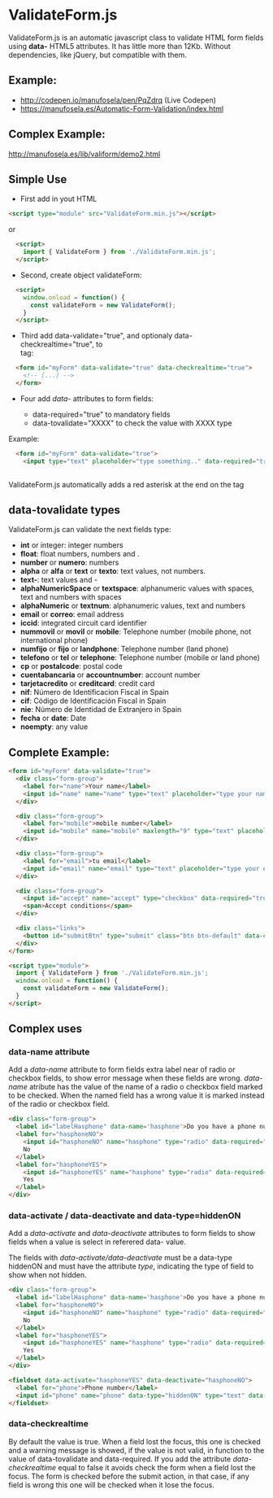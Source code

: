 # ValidateForm.js

ValidateForm.js is an automatic javascript class to validate HTML form fields using **data-** HTML5 attributes.
It has little more than 12Kb. Without dependencies, like jQuery, but compatible with them.

## Example:
* http://codepen.io/manufosela/pen/PqZdrq (Live Codepen)
* https://manufosela.es/Automatic-Form-Validation/index.html

## Complex Example:
http://manufosela.es/lib/valiform/demo2.html

## Simple Use 

* First add in yout HTML
```html
<script type="module" src="ValidateForm.min.js"></script>
```
or 

```html
  <script>
    import { ValidateForm } from './ValidateForm.min.js';
  </script>
```

* Second, create object validateForm:

```html
  <script>
    window.onload = function() {
      const validateForm = new ValidateForm();
    }
  </script>
```

* Third add data-validate="true", and optionaly data-checkrealtime="true", to <form> tag:

```html
  <form id="myForm" data-validate="true" data-checkrealtime="true">
    <!-- [...] -->
  </form>
```

* Four add *data-* attributes to form fields:

  * data-required="true" to mandatory fields
  * data-tovalidate="XXXX" to check the value with XXXX type

Example:
```html
  <form id="myForm" data-validate="true">
    <input type="text" placeholder="type something.." data-required="true" data-tovalidate="alpha" />
     
```
ValidateForm.js automatically adds a red asterisk at the end on the tag <label>


## data-tovalidate types
ValidateForm.js can validate the next fields type:

* **int** or integer: integer numbers
* **float**: float numbers, numbers and .
* **number** or **numero**: numbers
* **alpha** or **alfa** or **text** or **texto**: text values, not numbers.
* **text-**: text values and -
* **alphaNumericSpace** or **textspace**: alphanumeric values with spaces, text and numbers with spaces
* **alphaNumeric** or **textnum**: alphanumeric values, text and numbers
* **email** or **correo**: email address
* **iccid**: integrated circuit card identifier
* **nummovil** or **movil** or **mobile**: Telephone number (mobile phone, not international phone)
* **numfijo** or **fijo** or **landphone**: Telephone number (land phone)
* **telefono** or **tel** or **telephone**: Telephone number (mobile or land phone)
* **cp** or **postalcode**: postal code
* **cuentabancaria** or **accountnumber**: account number
* **tarjetacredito** or **creditcard**: credit card
* **nif**: Número de Identificacion Fiscal in Spain
* **cif**: Código de Identificación Fiscal in Spain
* **nie**: Número de Identidad de Extranjero in Spain
* **fecha** or **date**: Date
* **noempty**: any value

## Complete Example:

```html
<form id="myForm" data-validate="true">
  <div class="form-group">
    <label for="name">Your name</label>
    <input id="name" name="name" type="text" placeholder="type your name" data-required="true" data-tovalidate="alfa" />
  </div>

  <div class="form-group">
    <label for="mobile">mobile number</label>
    <input id="mobile" name="mobile" maxlength="9" type="text" placeholder="type your mobile number" data-required="true" data-tovalidate="movil" />
  </div>

  <div class="form-group">
    <label for="email">tu email</label>
    <input id="email" name="email" type="text" placeholder="type your email" data-required="true" data-tovalidate="email" />
  </div>

  <div class="form-group">
    <input id="accept" name="accept" type="checkbox" data-required="true" />
    <span>Accept conditions</span>
  </div>

  <div class="links">
    <button id="submitBtn" type="submit" class="btn btn-default" data-checkform="true">Submit</button>
  </div>
</form>

<script type="module">
  import { ValidateForm } from './ValidateForm.min.js';
  window.onload = function() {
    const validateForm = new ValidateForm();
  }
</script>
```

## Complex uses

### data-name attribute

Add a *data-name* attribute to form fields extra label near of radio or checkbox fields, to show error message when these fields are wrong.
*data-name* atribute has the value of the name of a radio o checkbox field marked to be checked.
When the named field has a wrong value it is marked instead of the radio or checkbox field.

```html
<div class="form-group">
  <label id="labelHasphone" data-name='hasphone'>Do you have a phone number?</label>
  <label for="hasphoneNO">
    <input id="hasphoneNO" name="hasphone" type="radio" data-required="true" value="nophone" />
    No
  </label>
  <label for="hasphoneYES">
    <input id="hasphoneYES" name="hasphone" type="radio" data-required="true" value="yesphone"/>
    Yes
  </label>
</div>
```

### data-activate / data-deactivate and data-type=hiddenON

Add a *data-activate* and *data-deactivate* attributes to form fields to show fields when a value is select in referered data- value.

The fields with *data-activate/data-deactivate* must be a data-type hiddenON and must have the attribute *type*, indicating the type of field to show when not hidden. 

```html
<div class="form-group">
  <label id="labelHasphone" data-name='hasphone'>Do you have a phone number?</label>
  <label for="hasphoneNO">
    <input id="hasphoneNO" name="hasphone" type="radio" data-required="true" value="nophone" />
    No
  </label>
  <label for="hasphoneYES">
    <input id="hasphoneYES" name="hasphone" type="radio" data-required="true" value="yesphone"/>
    Yes
  </label>
</div>

<fieldset data-activate="hasphoneYES" data-deactivate="hasphoneNO">
  <label for="phone">Phone number</label>
  <input id="phone" name="phone" data-type="hiddenON" type="text" data-required="true" data-tovalidate="telephone" placeholder="Your telephone number" />
</fieldset>
```

### data-checkrealtime

By default the value is true. 
When a field lost the focus, this one is checked and a warning message is showed, if the value is not valid, in function to the value of data-tovalidate and data-required.
If you add the attribute *data-checkrealtime* equal to false it avoids check the form when a field lost the focus.
The form is checked before the submit action, in that case, if any field is wrong this one will be checked when it lose the focus.

